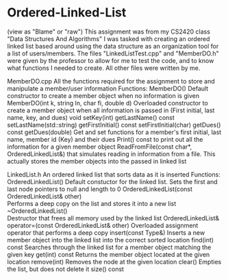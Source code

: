 # Ordered-Linked-List
(view as "Blame" or "raw")
This assignment was from my CS2420 class "Data Structures And Algorithms" 
I was tasked with creating an ordered linked list based around using the data structure as an organization tool for a list of users/members.
The files "LinkedListTest.cpp" and "MemberDO.h" were given by the professor to allow for me to test the code, and to know what functions I needed to create. All other files were written by me.

MemberDO.cpp
All the functions required for the assignment to store and manipulate a member/user information
Functions:
MemberDO()
  Default constructor to create a member object when no information is given
MemberDO(int k, string ln, char fi, double d)
  Overloaded constructor to create a member object when all information is passed in (First initial, last name, key, and dues)
void setKey(int)
getLastName() const
setLastName(std::string)
getFirstInitial() const
setFirstInitial(char)
getDues() const
getDues(double)
  Get and set functions for a member's first initial, last name, member id (Key) and their dues
Print() const
  to print out all the information for a given member object
ReadFromFile(const char*, OrderedLinkedList<MemberDO>&)
  that simulates reading in information from a file. This actually stores the member objects into the passed in linked list

LinkedList.h
An ordered linked list that sorts data as it is inserted
Functions:
OrderedLinkedList()
  Default constuctor for the linked list. Sets the first and last node pointers to null and length to 0
OrderedLinkedList(const OrderedLinkedList& other)				
  Performs a deep copy on the list and stores it into a new list
~OrderedLinkedList()			
   Destructor that frees all memory used by the linked list
OrderedLinkedList<Type>& operator=(const OrderedLinkedList<Type>& other)
   Overloaded assignment operator that performs a deep copy 
insert(const Type&)
    Inserts a new member object into the linked list into the correct sorted location 
find(int) const
    Searches through the linked list for a member object matching the given key
get(int) const
    Returns the member object located at the given location
remove(int)
    Removes the node at the given location
clear()
    Empties the list, but does not delete it
size() const
